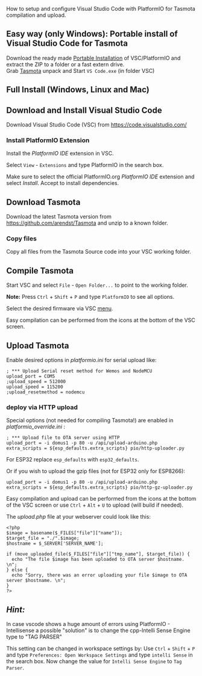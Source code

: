 How to setup and configure Visual Studio Code with PlatformIO for Tasmota compilation and upload.

## Easy way (only Windows): Portable install of Visual Studio Code for Tasmota
Download the ready made [Portable Installation](https://github.com/Jason2866/Portable_VSC_PlatformIO/releases/download/1.3/VSC_PlatformIO_Python.zip)
of VSC/PlatformIO and extract the ZIP to a folder or a fast extern drive.<br>
Grab [Tasmota](https://github.com/arendst/Tasmota/archive/refs/heads/development.zip) unpack and Start `VS Code.exe` (in folder VSC)

## Full Install (Windows, Linux and Mac)

## Download and Install Visual Studio Code
Download Visual Studio Code (VSC) from <https://code.visualstudio.com/>

### Install PlatformIO Extension
Install the _PlatformIO IDE_ extension in VSC.

Select ``View`` - ``Extensions`` and type PlatformIO in the search box.

Make sure to select the official PlatformIO.org *PlatformIO IDE* extension and select *Install*. Accept to install dependencies.

## Download Tasmota
Download the latest Tasmota version from <https://github.com/arendst/Tasmota> and unzip to a known folder.

### Copy files
Copy all files from the Tasmota Source code into your VSC working folder.

## Compile Tasmota
Start VSC and select ``File`` - ``Open Folder...`` to point to the working folder.

**Note:** Press `Ctrl` + `Shift` + `P` and type `PlatformIO` to see all options.

Select the desired firmware via VSC [menu](https://docs.platformio.org/en/latest/integration/ide/vscode.html#project-tasks).

Easy compilation can be performed from the icons at the bottom of the VSC screen. 

## Upload Tasmota

Enable desired options in _platformio.ini_ for serial upload like:
```
; *** Upload Serial reset method for Wemos and NodeMCU
upload_port = COM5
;upload_speed = 512000
upload_speed = 115200
;upload_resetmethod = nodemcu
```

### deploy via HTTP upload

Special options (not needed for compiling Tasmota!) are enabled in _platformio_override.ini_ :
```
; *** Upload file to OTA server using HTTP
upload_port = -i domus1 -p 80 -u /api/upload-arduino.php
extra_scripts = ${esp_defaults.extra_scripts} pio/http-uploader.py
```
For ESP32 replace `esp_defaults` with `esp32_defaults`.

Or if you wish to upload the gzip files (not for ESP32 only for ESP8266):
```
upload_port = -i domus1 -p 80 -u /api/upload-arduino.php
extra_scripts = ${esp_defaults.extra_scripts} pio/http-gz-uploader.py
```
Easy compilation and upload can be performed from the icons at the bottom of the VSC screen or use `Ctrl` + `Alt` + `U` to upload (will build if needed).

The _upload.php_ file at your webserver could look like this:
```
<?php
$image = basename($_FILES["file"]["name"]);
$target_file = "./".$image;
$hostname = $_SERVER['SERVER_NAME'];

if (move_uploaded_file($_FILES["file"]["tmp_name"], $target_file)) {
  echo "The file $image has been uploaded to OTA server $hostname. \n";
} else {
  echo "Sorry, there was an error uploading your file $image to OTA server $hostname. \n";
}
?>
```

## *Hint:*
In case vscode shows a huge amount of errors using PlatformIO - Intellisense a possible "solution" is to change the cpp-Intelli Sense Engine type to "TAG PARSER"

This setting can be changed in workspace settings by:
Use `Ctrl` + `Shift` + `P` and type `Preferences: Open Workspace Settings` and type `intelli Sense` in the search box.
Now change the value for `Intelli Sense Engine` to `Tag Parser`.
